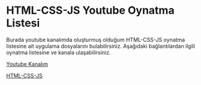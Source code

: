 # HTML-CSS-JS Youtube Oynatma Listesi

Burada youtube kanalımda oluşturmuş olduğum HTML-CSS-JS oynatma listesine ait uygulama
dosyalarını bulabilirsiniz. Aşağıdaki bağlantılardan ilgili oynatma listesine ve kanala ulaşabilirsiniz.

[Youtube Kanalım](https://www.youtube.com/channel/UCxSgy7kAjD5r9zXMxt9DtAQ?view_as=subscriber)

[HTML-CSS-JS](https://www.youtube.com/playlist?list=PL2gZB_AT1f5YVoGL9SRSfum5DNzXycCFQ)